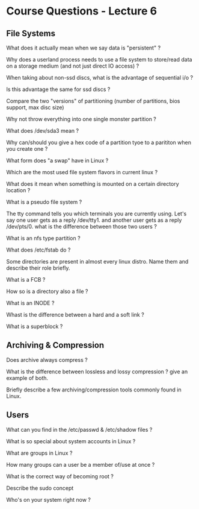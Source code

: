# Course Questions - Lecture 6

## File Systems

What does it actually mean when we say data is "persistent" ?

Why does a  userland process needs to use a file system to store/read data on a storage medium (and not just direct IO access) ?

When taking about non-ssd discs, what is the advantage of sequential i/o ?

Is this advantage the same for ssd discs ?

Compare the two "versions" of partitioning (number of partitions, bios support, max disc size)

Why not throw everything into one single monster partition ?

What does /dev/sda3 mean ?

Why can/should you give a hex code of a partition tyoe to a parititon when you create one ?

What form does "a swap" have in Linux ?

Which are the most used file system flavors in current linux ?

What does it mean when something is mounted on a certain directory location ?

What is a pseudo file system ?

The tty command tells you which terminals you are currently using. Let's say one user gets as a reply /dev/tty1. and another user gets as a reply /dev/pts/0. what is the difference between those two users ?

What is an nfs type partition ?

What does /etc/fstab do ?

Some directories are present in almost every linux distro. Name them and describe their role briefly.

What is a FCB ?

How so is a directory also a file ?

What is an INODE ?

Whast is the difference between a hard and a soft link ?

What is a superblock ?

## Archiving & Compression

Does archive always compress ?

What is the difference between lossless and lossy compression ? give an example of both.

Briefly describe a few archiving/compression tools commonly found in Linux.

## Users

What can you find in the /etc/passwd & /etc/shadow files ?
>

What is so special about system accounts in Linux ?
>

What are groups in Linux ?
>

How many groups can a user be a member of/use at once ?
>

What is the correct way of becoming root ?
>

Describe the sudo concept
>

Who's on your system right now ?
>
